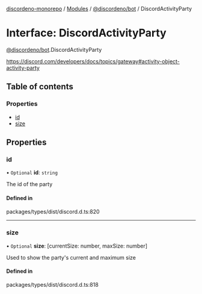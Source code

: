 [discordeno-monorepo](../README.md) / [Modules](../modules.md) / [@discordeno/bot](../modules/discordeno_bot.md) / DiscordActivityParty

# Interface: DiscordActivityParty

[@discordeno/bot](../modules/discordeno_bot.md).DiscordActivityParty

https://discord.com/developers/docs/topics/gateway#activity-object-activity-party

## Table of contents

### Properties

- [id](discordeno_bot.DiscordActivityParty.md#id)
- [size](discordeno_bot.DiscordActivityParty.md#size)

## Properties

### id

• `Optional` **id**: `string`

The id of the party

#### Defined in

packages/types/dist/discord.d.ts:820

---

### size

• `Optional` **size**: [currentSize: number, maxSize: number]

Used to show the party's current and maximum size

#### Defined in

packages/types/dist/discord.d.ts:818
